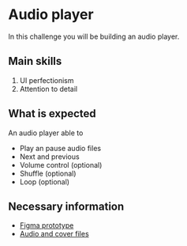 # Audio player

In this challenge you will be building an audio player.

## Main skills

1. UI perfectionism
2. Attention to detail

## What is expected

An audio player able to

- Play an pause audio files
- Next and previous
- Volume control (optional)
- Shuffle (optional)
- Loop (optional)

## Necessary information

- [Figma prototype]()
- [Audio and cover files](./audio-player-assets.zip)
